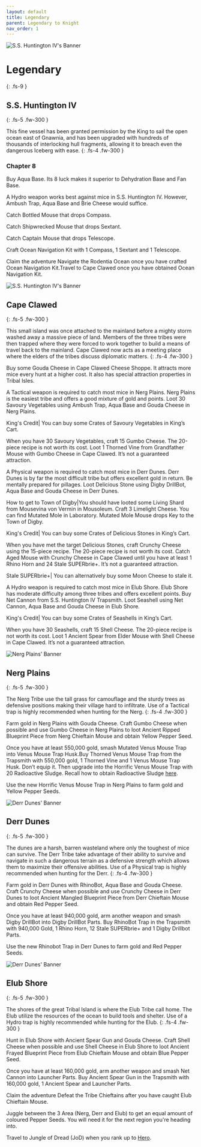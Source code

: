 ```yaml
---
layout: default
title: Legendary
parent: Legendary to Knight
nav_order: 1
---
```


 <img src="https://www.mousehuntgame.com/images/environments/0d758141f6bcbe0a231985c578714538.jpg" alt="S.S. Huntington IV's Banner">

# Legendary
{: .fs-9 }

## S.S. Huntington IV
{: .fs-5 .fw-300 }

This fine vessel has been granted permission by the King to sail the open ocean east of Gnawnia, and has been upgraded with hundreds of thousands of interlocking hull fragments, allowing it to breach even the dangerous Iceberg with ease.
{: .fs-4 .fw-300 }

### Chapter 8

Buy Aqua Base. Its 8 luck makes it superior to Dehydration Base and Fan Base.

A Hydro weapon works best against mice in S.S. Huntington IV. However, Ambush Trap, Aqua Base and Brie Cheese would suffice.

Catch Bottled Mouse that drops Compass.

Catch Shipwrecked Mouse that drops Sextant.

Catch Captain Mouse that drops Telescope.

Craft Ocean Navigation Kit with 1 Compass, 1 Sextant and 1 Telescope.

Claim the adventure Navigate the Rodentia Ocean once you have crafted Ocean Navigation Kit.Travel to Cape Clawed once you have obtained Ocean Navigation Kit.

<img src="https://www.mousehuntgame.com/images/environments/0d758141f6bcbe0a231985c578714538.jpg" alt="S.S. Huntington IV's Banner">

## Cape Clawed
{: .fs-5 .fw-300 }

This small island was once attached to the mainland before a mighty storm washed away a massive piece of land. Members of the three tribes were then trapped where they were forced to work together to build a means of travel back to the mainland. Cape Clawed now acts as a meeting place where the elders of the tribes discuss diplomatic matters.
{: .fs-4 .fw-300 }

Buy some Gouda Cheese in Cape Clawed Cheese Shoppe. It attracts more mice every hunt at a higher cost. It also has special attraction properties in Tribal Isles.

A Tactical weapon is required to catch most mice in Nerg Plains. Nerg Plains is the easiest tribe and offers a good mixture of gold and points. Loot 30 Savoury Vegetables using Ambush Trap, Aqua Base and Gouda Cheese in Nerg Plains.

King's Credit| You can buy some Crates of Savoury Vegetables in King’s Cart.

When you have 30 Savoury Vegetables, craft 15 Gumbo Cheese. The 20-piece recipe is not worth its cost. Loot 1 Thorned Vine from Grandfather Mouse with Gumbo Cheese in Cape Clawed. It’s not a guaranteed attraction.

A Physical weapon is required to catch most mice in Derr Dunes. Derr Dunes is by far the most difficult tribe but offers excellent gold in return. Be mentally prepared for pillages. Loot Delicious Stone using Digby DrillBot, Aqua Base and Gouda Cheese in Derr Dunes.

How to get to Town of Digby|You should have looted some Living Shard from Mousevina von Vermin in Mousoleum. Craft 3 Limelight Cheese. You can find Mutated Mole in Laboratory. Mutated Mole Mouse drops Key to the Town of Digby.

King's Credit| You can buy some Crates of Delicious Stones in King’s Cart.

When you have met the target Delicious Stones, craft Crunchy Cheese using the 15-piece recipe. The 20-piece recipe is not worth its cost. Catch Aged Mouse with Crunchy Cheese in Cape Clawed until you have at least 1 Rhino Horn and 24 Stale SUPERbrie+. It’s not a guaranteed attraction.

Stale SUPERbrie+| You can alternatively buy some Moon Cheese to stale it.

A Hydro weapon is required to catch most mice in Elub Shore. Elub Shore has moderate difficulty among three tribes and offers excellent points. Buy Net Cannon from S.S. Huntington IV Trapsmith. Loot Seashell using Net Cannon, Aqua Base and Gouda Cheese in Elub Shore.

King's Credit| You can buy some Crates of Seashells in King’s Cart.

When you have 30 Seashells, craft 15 Shell Cheese. The 20-piece recipe is not worth its cost.
Loot 1 Ancient Spear from Elder Mouse with Shell Cheese in Cape Clawed. It’s not a guaranteed attraction.

<img src="https://www.mousehuntgame.com/images/environments/6c151158dde393e87804b6266a5ef1c6.jpg" alt="Nerg Plains' Banner">

## Nerg Plains
{: .fs-5 .fw-300 }

The Nerg Tribe use the tall grass for camouflage and the sturdy trees as defensive positions making their village hard to infiltrate. Use of a Tactical trap is highly recommended when hunting for the Nerg.
{: .fs-4 .fw-300 }

Farm gold in Nerg Plains with Gouda Cheese. Craft Gumbo Cheese when possible and use Gumbo Cheese in Nerg Plains to loot Ancient Ripped Blueprint Piece from Nerg Chieftain Mouse and obtain Yellow Pepper Seed.

Once you have at least 550,000 gold, smash Mutated Venus Mouse Trap into Venus Mouse Trap Husk.Buy Thorned Venus Mouse Trap from the Trapsmith with 550,000 gold, 1 Thorned Vine and 1 Venus Mouse Trap Husk. Don’t equip it. Then upgrade into the Horrific Venus Mouse Trap with 20 Radioactive Sludge. Recall how to obtain Radioactive Sludge [here](/NtGM/6.%20Master.html#great-gnarled-tree).

Use the new Horrific Venus Mouse Trap in Nerg Plains to farm gold and Yellow Pepper Seeds.

<img src="https://www.mousehuntgame.com/images/environments/0f0964cc5604c1894da6e2e67a6c3820.jpg" alt="Derr Dunes' Banner">

## Derr Dunes
{: .fs-5 .fw-300 }

The dunes are a harsh, barren wasteland where only the toughest of mice can survive. The Derr Tribe take advantage of their ability to survive and navigate in such a dangerous terrain as a defensive strength which allows them to maximize their offensive abilities. Use of a Physical trap is highly recommended when hunting for the Derr.
{: .fs-4 .fw-300 }

Farm gold in Derr Dunes with RhinoBot, Aqua Base and Gouda Cheese. Craft Crunchy Cheese when possible and use Crunchy Cheese in Derr Dunes to loot Ancient Mangled Blueprint Piece from Derr Chieftain Mouse and obtain Red Pepper Seed.

Once you have at least 940,000 gold, arm another weapon and smash Digby DrillBot into Digby DrillBot Parts. Buy RhinoBot Trap in the Trapsmith with 940,000 Gold, 1 Rhino Horn, 12 Stale SUPERbrie+ and 1 Digby Drillbot Parts.

Use the new Rhinobot Trap in Derr Dunes to farm gold and Red Pepper Seeds.

<img src="https://www.mousehuntgame.com/images/environments/0f0964cc5604c1894da6e2e67a6c3820.jpg" alt="Derr Dunes' Banner">

## Elub Shore
{: .fs-5 .fw-300 }

The shores of the great Tribal Island is where the Elub Tribe call home. The Elub utilize the resources of the ocean to build tools and shelter. Use of a Hydro trap is highly recommended while hunting for the Elub.
{: .fs-4 .fw-300 }

Hunt in Elub Shore with Ancient Spear Gun and Gouda Cheese. Craft Shell Cheese when possible and use Shell Cheese in Elub Shore to loot Ancient Frayed Blueprint Piece from Elub Chieftain Mouse and obtain Blue Pepper Seed.

Once you have at least 160,000 gold, arm another weapon and smash Net Cannon into Launcher Parts. Buy Ancient Spear Gun in the Trapsmith with 160,000 gold, 1 Ancient Spear and Launcher Parts.

Claim the adventure Defeat the Tribe Chieftains after you have caught Elub Chieftain Mouse.

Juggle between the 3 Area (Nerg, Derr and Elub) to get an equal amount of coloured Pepper Seeds. You will need it for the next region you're heading into.

Travel to Jungle of Dread (JoD) when you rank up to [Hero](/legendary-to-knight/Hero).
